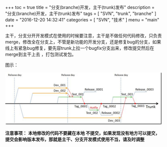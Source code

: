 +++
toc = true
title = "分支(branche)开发，主干(trunk)发布"
description = "分支(branche)开发，主干(trunk)发布"
tags = [
    "SVN",
	"trunk",
	"branche"
]
date = "2016-12-20 14:32:41"
categories = [
    "SVN",
    "技术"
]
menu = "main"
+++


主干，分支分开开发模式在使用的时候要注意，主干是不做任何代码修改，只负责merge，修改全在分支上，不管是新功能的开发分支，还是修复bug的分支，如果线上有紧急bug修复，要先容trunk上拉一个bugfix分支出来，修改提交然后在merge到主干上去 ，打包测试发包。

图示：

![svn1](/img/svn/1.jpg)

**注意事项：**
**本地修改的代码不要藏在本地 不提交，如果发现没有地方可以提交，提交会影响版本发布，那就是主干、分支开发模式使用不当，请及时调整**
